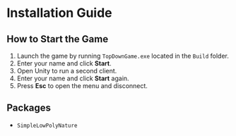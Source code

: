 # Installation Guide

## How to Start the Game

1. Launch the game by running `TopDownGame.exe` located in the `Build` folder.
2. Enter your name and click **Start**.
3. Open Unity to run a second client.
4. Enter your name and click **Start** again.
5. Press **Esc** to open the menu and disconnect.

## Packages

- `SimpleLowPolyNature`

